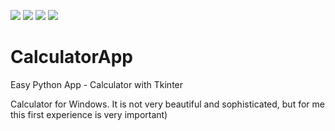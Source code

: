 ![](https://img.shields.io/github/release-date/YOurun-Proger/CalculatorApp)
![](https://img.shields.io/github/v/release/Yourun-Proger/CalculatorApp)
![](https://img.shields.io/github/v/tag/Yourun-Proger/CalculatorApp)
![](https://img.shields.io/github/downloads/Yourun-Proger/CalculatorApp/total)
# CalculatorApp
Easy Python App -  Calculator with Tkinter

Calculator for Windows. It is not very beautiful and sophisticated, but for me this first experience is very important)

